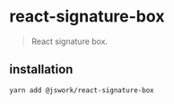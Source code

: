# react-signature-box
> React signature box.

## installation
```shell
yarn add @jswork/react-signature-box
```
